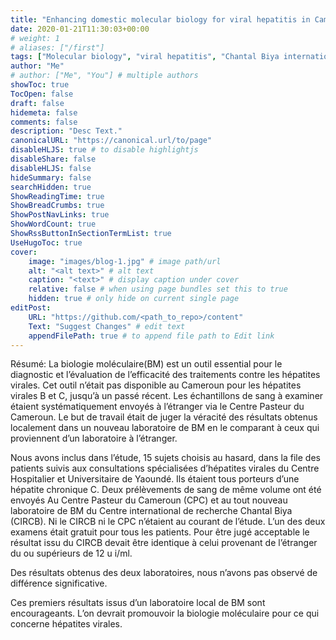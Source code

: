 ```yaml
---
title: "Enhancing domestic molecular biology for viral hepatitis in Cameroun"
date: 2020-01-21T11:30:03+00:00
# weight: 1
# aliases: ["/first"]
tags: ["Molecular biology", "viral hepatitis", "Chantal Biya international reference center"]
author: "Me"
# author: ["Me", "You"] # multiple authors
showToc: true
TocOpen: false
draft: false
hidemeta: false
comments: false
description: "Desc Text."
canonicalURL: "https://canonical.url/to/page"
disableHLJS: true # to disable highlightjs
disableShare: false
disableHLJS: false
hideSummary: false
searchHidden: true
ShowReadingTime: true
ShowBreadCrumbs: true
ShowPostNavLinks: true
ShowWordCount: true
ShowRssButtonInSectionTermList: true
UseHugoToc: true
cover:
    image: "images/blog-1.jpg" # image path/url
    alt: "<alt text>" # alt text
    caption: "<text>" # display caption under cover
    relative: false # when using page bundles set this to true
    hidden: true # only hide on current single page
editPost:
    URL: "https://github.com/<path_to_repo>/content"
    Text: "Suggest Changes" # edit text
    appendFilePath: true # to append file path to Edit link
---
```


Résumé: La biologie moléculaire(BM) est un outil essential pour le diagnostic et l’évaluation de l’efficacité  des traitements contre les hépatites virales. Cet outil n’était pas disponible au Cameroun pour les hépatites virales B et C, jusqu’à un passé récent.  Les échantillons de sang à examiner étaient systématiquement envoyés à l’étranger via le Centre Pasteur du Cameroun. Le but de travail était de juger la véracité des résultats obtenus localement dans un nouveau laboratoire de BM en le comparant à ceux qui proviennent d’un laboratoire à l’étranger.

Nous avons inclus dans  l’étude, 15 sujets choisis au hasard, dans la file des patients  suivis aux consultations spécialisées d’hépatites virales du Centre Hospitalier et Universitaire de Yaoundé. Ils étaient tous porteurs d’une hépatite chronique C. Deux  prélèvements de sang de même volume ont été envoyés  Au Centre Pasteur du Cameroun (CPC) et au tout nouveau laboratoire de BM du  Centre international de recherche Chantal Biya (CIRCB). Ni le CIRCB ni le CPC n’étaient au courant de l’étude. L’un des deux  examens était gratuit pour tous les patients. Pour être jugé acceptable le résultat issu du CIRCB devait être identique à celui provenant de l’étranger du  ou supérieurs de 12 u i/ml.

Des résultats obtenus des deux laboratoires, nous n’avons pas observé de différence significative.

Ces premiers résultats issus d’un laboratoire local de BM sont encourageants. L’on devrait promouvoir la biologie moléculaire pour ce qui concerne hépatites virales. 
